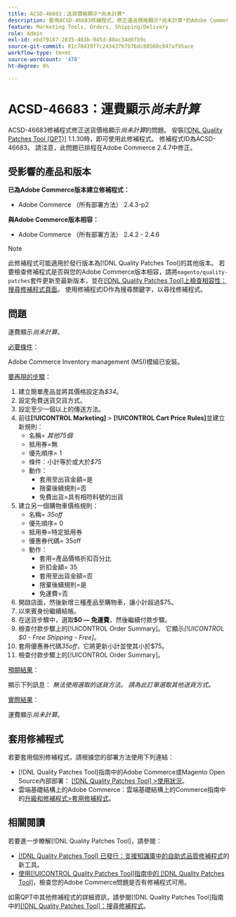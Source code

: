 ```yaml
---
title: ACSD-46683：送貨價格顯示*尚未計算*
description: 套用ACSD-46683修補程式，修正運送價格顯示*尚未計算*的Adobe Commerce問題。
feature: Marketing Tools, Orders, Shipping/Delivery
role: Admin
exl-id: ebd79187-2835-403b-945d-80ac34d6fb9c
source-git-commit: 81c78439f7c243437b7b76dc80560c847af95ace
workflow-type: tm+mt
source-wordcount: '478'
ht-degree: 0%

---
```


# ACSD-46683：運費顯示&#x200B;*尚未計算*

ACSD-46683修補程式修正送貨價格顯示&#x200B;*尚未計算*&#x200B;的問題。 安裝[[!DNL Quality Patches Tool (QPT)]](https://experienceleague.adobe.com/en/docs/commerce-knowledge-base/kb/announcements/commerce-announcements/magento-quality-patches-released-new-tool-to-self-serve-quality-patches) 1.1.30時，即可使用此修補程式。 修補程式ID為ACSD-46683。 請注意，此問題已排程在Adobe Commerce 2.4.7中修正。

## 受影響的產品和版本

**已為Adobe Commerce版本建立修補程式：**

* Adobe Commerce （所有部署方法） 2.4.3-p2

**與Adobe Commerce版本相容：**

* Adobe Commerce （所有部署方法） 2.4.2 - 2.4.6

>[!NOTE]
>
>此修補程式可能適用於發行版本為[!DNL Quality Patches Tool]的其他版本。 若要檢查修補程式是否與您的Adobe Commerce版本相容，請將`magento/quality-patches`套件更新至最新版本，並在[[!DNL Quality Patches Tool]上檢查相容性：搜尋修補程式頁面](https://experienceleague.adobe.com/tools/commerce-quality-patches/index.html)。 使用修補程式ID作為搜尋關鍵字，以尋找修補程式。

## 問題

運費顯示&#x200B;*尚未計算*。

<u>必要條件</u>：

Adobe Commerce Inventory management (MSI)模組已安裝。

<u>要再現的步驟</u>：

1. 建立簡單產品並將其價格設定為&#x200B;*$34*。
1. 設定免費送貨交貨方式。
1. 設定至少一個以上的傳送方法。
1. 前往&#x200B;**[!UICONTROL Marketing]** > **[!UICONTROL Cart Price Rules]**&#x200B;並建立新規則：
   * 名稱= *其他75個*
   * 抵用券=無
   * 優先順序= 1
   * 條件：小計等於或大於&#x200B;*$75*
   * 動作：
      * 套用至出貨金額=是
      * 捨棄後續規則=否
      * 免費出貨=具有相符料號的出貨
1. 建立另一個購物車價格規則：
   * 名稱= *35off*
   * 優先順序= 0
   * 抵用券=特定抵用券
   * 優惠券代碼= 35off
   * 動作：
      * 套用=產品價格折扣百分比
      * 折扣金額= 35
      * 套用至出貨金額=否
      * 捨棄後續規則=是
      * 免運費=否
1. 開啟店面，然後新增三種產品至購物車，讓小計超過$75。
1. 以來賓身份繼續結帳。
1. 在送貨步驟中，選取&#x200B;**$0 — 免運費**，然後繼續付款步驟。
1. 檢查付款步驟上的[!UICONTROL Order Summary]。 它顯示&#x200B;*[!UICONTROL $0 - Free Shipping - Free]*。
1. 套用優惠券代碼&#x200B;*35off*，它將更新小計並使其小於$75。
1. 檢查付款步驟上的[!UICONTROL Order Summary]。

<u>預期結果</u>：

顯示下列訊息： *無法使用選取的送貨方法。 請為此訂單選取其他送貨方式。*

<u>實際結果</u>：

運費顯示&#x200B;*尚未計算*。

## 套用修補程式

若要套用個別修補程式，請根據您的部署方法使用下列連結：

* [!DNL Quality Patches Tool]指南中的Adobe Commerce或Magento Open Source內部部署： [[!DNL Quality Patches Tool] >使用狀況](/help/tools/quality-patches-tool/usage.md)。
* 雲端基礎結構上的Adobe Commerce：雲端基礎結構上的Commerce指南中的[升級和修補程式>套用修補程式](https://experienceleague.adobe.com/docs/commerce-cloud-service/user-guide/develop/upgrade/apply-patches.html)。

## 相關閱讀

若要進一步瞭解[!DNL Quality Patches Tool]，請參閱：

* [[!DNL Quality Patches Tool] 已發行：支援知識庫中的自助式品質修補程式](https://experienceleague.adobe.com/en/docs/commerce-knowledge-base/kb/announcements/commerce-announcements/magento-quality-patches-released-new-tool-to-self-serve-quality-patches)的新工具。
* [使用[!UICONTROL Quality Patches Tool]指南中的 [!DNL Quality Patches Tool]](/help/tools/quality-patches-tool/patches-available-in-qpt/check-patch-for-magento-issue-with-magento-quality-patches.md)，檢查您的Adobe Commerce問題是否有修補程式可用。


如需QPT中其他修補程式的詳細資訊，請參閱[!DNL Quality Patches Tool]指南中的[[!DNL Quality Patches Tool]：搜尋修補程式](https://experienceleague.adobe.com/tools/commerce-quality-patches/index.html)。
